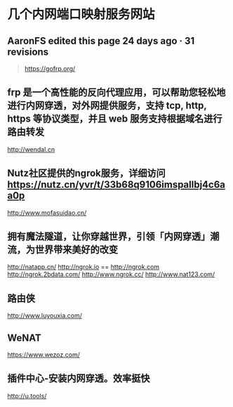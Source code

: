# 几个内网端口映射服务网站

## AaronFS edited this page 24 days ago · 31 revisions
>
> <https://gofrp.org/>
>
## frp 是一个高性能的反向代理应用，可以帮助您轻松地进行内网穿透，对外网提供服务，支持 tcp, http, https 等协议类型，并且 web 服务支持根据域名进行路由转发

<http://wendal.cn>

## Nutz社区提供的ngrok服务，详细访问 <https://nutz.cn/yvr/t/33b68q9106imspallbj4c6aa0p>

<http://www.mofasuidao.cn/>

## 拥有魔法隧道，让你穿越世界，引领「内网穿透」潮流，为世界带来美好的改变

<http://natapp.cn/>
<http://ngrok.io>  ==  <http://ngrok.com>
<http://ngrok.2bdata.com/>
<http://www.ngrok.cc/>
<http://www.nat123.com/>

## 路由侠

<http://www.luyouxia.com/>

## WeNAT

<https://www.wezoz.com/>

## 插件中心-安装内网穿透。效率挺快

<http://u.tools/>
